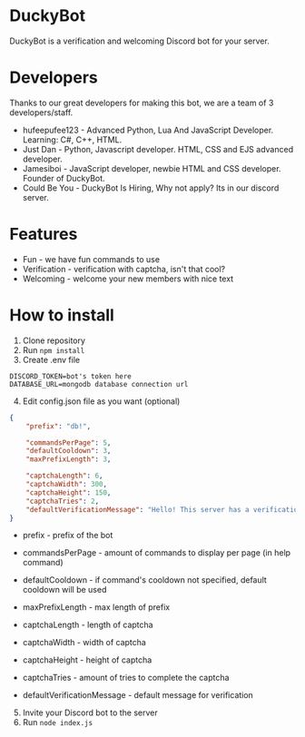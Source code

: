 # DuckyBot
DuckyBot is a verification and welcoming Discord bot for your server.

# Developers
Thanks to our great developers for making this bot, we are a team of 3 developers/staff.

- hufeepufee123 - Advanced Python, Lua And JavaScript Developer. Learning: C#, C++, HTML.
- Just Dan - Python, Javascript developer. HTML, CSS and EJS advanced developer.
- Jamesiboi - JavaScript developer, newbie HTML and CSS developer. Founder of DuckyBot.
- Could Be You - DuckyBot Is Hiring, Why not apply? Its in our discord server. 

# Features
- Fun - we have fun commands to use
- Verification - verification with captcha, isn't that cool?
- Welcoming - welcome your new members with nice text

# How to install
1) Clone repository
2) Run `npm install`
3) Create .env file
```
DISCORD_TOKEN=bot's token here
DATABASE_URL=mongodb database connection url
```
4) Edit config.json file as you want (optional)
```json
{
    "prefix": "db!",

    "commandsPerPage": 5,
    "defaultCooldown": 3,
    "maxPrefixLength": 3,

    "captchaLength": 6,
    "captchaWidth": 300,
    "captchaHeight": 150,
    "captchaTries": 2,
    "defaultVerificationMessage": "Hello! This server has a verification system, In order to verify, you need to complete the captcha sent down below. Please enter the Text on the image, remember this is case sensitive."
}
```

- prefix - prefix of the bot

- commandsPerPage - amount of commands to display per page (in help command)
- defaultCooldown - if command's cooldown not specified, default cooldown will be used
- maxPrefixLength - max length of prefix

- captchaLength - length of captcha
- captchaWidth - width of captcha
- captchaHeight - height of captcha
- captchaTries - amount of tries to complete the captcha
- defaultVerificationMessage - default message for verification

5) Invite your Discord bot to the server
6) Run `node index.js`
